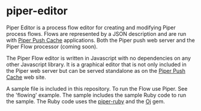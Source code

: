 # piper-editor

Piper Editor is a process flow editor for creating and modifying Piper process
flows. Flows are represented by a JSON description and are run with [Piper
Push Cache](http://piperpushcache.com) applications. Both the Piper push web
server and the Piper Flow processor (coming soon).

The Piper Flow editor is written in Javascript with no dependencies on any
other Javascript library. It is a graphical editor that is not only included
in the Piper web server but can be served standalone as on the [Piper Push
Cache](http://piperpushcache.com/editor/editor.html) web site.

A sample file is included in this repository. To run the Flow use Piper. See
the 'flowing' example. The sample includes the sample Ruby code to run the
sample. The Ruby code uses the
[piper-ruby](https://github.com/ohler55/piper-ruby) and the
[Oj](https://github.com/ohler55/oj) gem.

